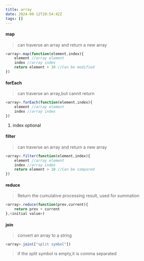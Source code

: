 ```yaml
---
title: array
date: 2024-09-12T20:54:42Z
tags: []
---
```



#### map

> can traverse an array and return a new array

```javascript
<array>.map(function(element,index){
    element //array element
    index //array index
    return element + 10 //Can be modified
})
```

#### forEach

> can traverse an array,but cannit return

```javascript
<array>.forEach(function(element,index){
    element //array element
    index //array index
})
```

1. index optional

#### filter

> can traverse an array and return a new array

```javascript
<array>.filter(function(element,index){
    element //array element
    index //array index
    return element > 10 //Can be compared
})
```

#### reduce

> Return the cumulative processing result, used for summation

```javascript
<array>.reduce(function(prev,current){
    return prev + current
},<initial value>)
```

#### join

> convert an array to a string

```javascript
<array>.join(["split symbol"])
```

> if the split symbol is empty,it is comma separated
